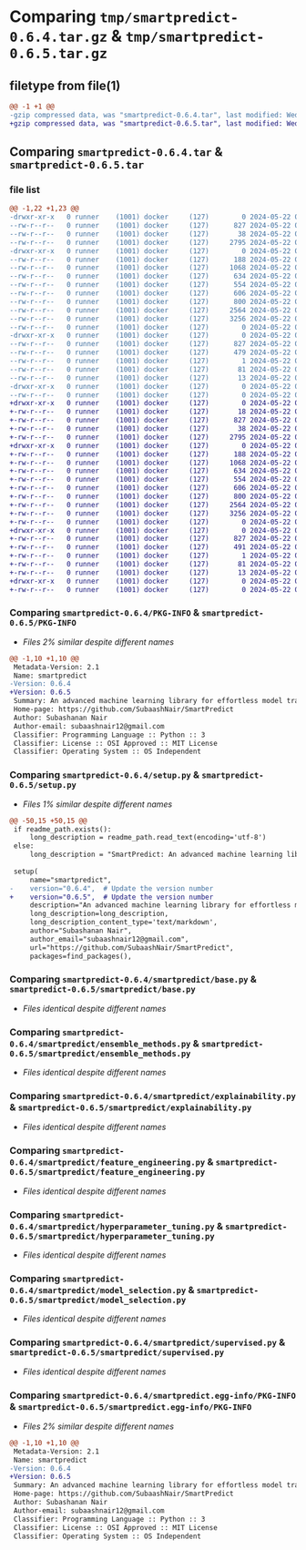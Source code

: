 # Comparing `tmp/smartpredict-0.6.4.tar.gz` & `tmp/smartpredict-0.6.5.tar.gz`

## filetype from file(1)

```diff
@@ -1 +1 @@
-gzip compressed data, was "smartpredict-0.6.4.tar", last modified: Wed May 22 05:07:52 2024, max compression
+gzip compressed data, was "smartpredict-0.6.5.tar", last modified: Wed May 22 05:24:40 2024, max compression
```

## Comparing `smartpredict-0.6.4.tar` & `smartpredict-0.6.5.tar`

### file list

```diff
@@ -1,22 +1,23 @@
-drwxr-xr-x   0 runner    (1001) docker     (127)        0 2024-05-22 05:07:52.723295 smartpredict-0.6.4/
--rw-r--r--   0 runner    (1001) docker     (127)      827 2024-05-22 05:07:52.719295 smartpredict-0.6.4/PKG-INFO
--rw-r--r--   0 runner    (1001) docker     (127)       38 2024-05-22 05:07:52.723295 smartpredict-0.6.4/setup.cfg
--rw-r--r--   0 runner    (1001) docker     (127)     2795 2024-05-22 05:07:49.000000 smartpredict-0.6.4/setup.py
-drwxr-xr-x   0 runner    (1001) docker     (127)        0 2024-05-22 05:07:52.719295 smartpredict-0.6.4/smartpredict/
--rw-r--r--   0 runner    (1001) docker     (127)      188 2024-05-22 05:07:49.000000 smartpredict-0.6.4/smartpredict/__init__.py
--rw-r--r--   0 runner    (1001) docker     (127)     1068 2024-05-22 05:07:49.000000 smartpredict-0.6.4/smartpredict/base.py
--rw-r--r--   0 runner    (1001) docker     (127)      634 2024-05-22 05:07:49.000000 smartpredict-0.6.4/smartpredict/ensemble_methods.py
--rw-r--r--   0 runner    (1001) docker     (127)      554 2024-05-22 05:07:49.000000 smartpredict-0.6.4/smartpredict/explainability.py
--rw-r--r--   0 runner    (1001) docker     (127)      606 2024-05-22 05:07:49.000000 smartpredict-0.6.4/smartpredict/feature_engineering.py
--rw-r--r--   0 runner    (1001) docker     (127)      800 2024-05-22 05:07:49.000000 smartpredict-0.6.4/smartpredict/hyperparameter_tuning.py
--rw-r--r--   0 runner    (1001) docker     (127)     2564 2024-05-22 05:07:49.000000 smartpredict-0.6.4/smartpredict/model_selection.py
--rw-r--r--   0 runner    (1001) docker     (127)     3256 2024-05-22 05:07:49.000000 smartpredict-0.6.4/smartpredict/supervised.py
--rw-r--r--   0 runner    (1001) docker     (127)        0 2024-05-22 05:07:49.000000 smartpredict-0.6.4/smartpredict/utils.py
-drwxr-xr-x   0 runner    (1001) docker     (127)        0 2024-05-22 05:07:52.719295 smartpredict-0.6.4/smartpredict.egg-info/
--rw-r--r--   0 runner    (1001) docker     (127)      827 2024-05-22 05:07:52.000000 smartpredict-0.6.4/smartpredict.egg-info/PKG-INFO
--rw-r--r--   0 runner    (1001) docker     (127)      479 2024-05-22 05:07:52.000000 smartpredict-0.6.4/smartpredict.egg-info/SOURCES.txt
--rw-r--r--   0 runner    (1001) docker     (127)        1 2024-05-22 05:07:52.000000 smartpredict-0.6.4/smartpredict.egg-info/dependency_links.txt
--rw-r--r--   0 runner    (1001) docker     (127)       81 2024-05-22 05:07:52.000000 smartpredict-0.6.4/smartpredict.egg-info/requires.txt
--rw-r--r--   0 runner    (1001) docker     (127)       13 2024-05-22 05:07:52.000000 smartpredict-0.6.4/smartpredict.egg-info/top_level.txt
-drwxr-xr-x   0 runner    (1001) docker     (127)        0 2024-05-22 05:07:52.719295 smartpredict-0.6.4/tests/
--rw-r--r--   0 runner    (1001) docker     (127)        0 2024-05-22 05:07:49.000000 smartpredict-0.6.4/tests/test_smartpredict.py
+drwxr-xr-x   0 runner    (1001) docker     (127)        0 2024-05-22 05:24:40.652922 smartpredict-0.6.5/
+-rw-r--r--   0 runner    (1001) docker     (127)       18 2024-05-22 05:24:35.000000 smartpredict-0.6.5/MANIFEST.in
+-rw-r--r--   0 runner    (1001) docker     (127)      827 2024-05-22 05:24:40.652922 smartpredict-0.6.5/PKG-INFO
+-rw-r--r--   0 runner    (1001) docker     (127)       38 2024-05-22 05:24:40.652922 smartpredict-0.6.5/setup.cfg
+-rw-r--r--   0 runner    (1001) docker     (127)     2795 2024-05-22 05:24:35.000000 smartpredict-0.6.5/setup.py
+drwxr-xr-x   0 runner    (1001) docker     (127)        0 2024-05-22 05:24:40.652922 smartpredict-0.6.5/smartpredict/
+-rw-r--r--   0 runner    (1001) docker     (127)      188 2024-05-22 05:24:35.000000 smartpredict-0.6.5/smartpredict/__init__.py
+-rw-r--r--   0 runner    (1001) docker     (127)     1068 2024-05-22 05:24:35.000000 smartpredict-0.6.5/smartpredict/base.py
+-rw-r--r--   0 runner    (1001) docker     (127)      634 2024-05-22 05:24:35.000000 smartpredict-0.6.5/smartpredict/ensemble_methods.py
+-rw-r--r--   0 runner    (1001) docker     (127)      554 2024-05-22 05:24:35.000000 smartpredict-0.6.5/smartpredict/explainability.py
+-rw-r--r--   0 runner    (1001) docker     (127)      606 2024-05-22 05:24:35.000000 smartpredict-0.6.5/smartpredict/feature_engineering.py
+-rw-r--r--   0 runner    (1001) docker     (127)      800 2024-05-22 05:24:35.000000 smartpredict-0.6.5/smartpredict/hyperparameter_tuning.py
+-rw-r--r--   0 runner    (1001) docker     (127)     2564 2024-05-22 05:24:35.000000 smartpredict-0.6.5/smartpredict/model_selection.py
+-rw-r--r--   0 runner    (1001) docker     (127)     3256 2024-05-22 05:24:35.000000 smartpredict-0.6.5/smartpredict/supervised.py
+-rw-r--r--   0 runner    (1001) docker     (127)        0 2024-05-22 05:24:35.000000 smartpredict-0.6.5/smartpredict/utils.py
+drwxr-xr-x   0 runner    (1001) docker     (127)        0 2024-05-22 05:24:40.652922 smartpredict-0.6.5/smartpredict.egg-info/
+-rw-r--r--   0 runner    (1001) docker     (127)      827 2024-05-22 05:24:40.000000 smartpredict-0.6.5/smartpredict.egg-info/PKG-INFO
+-rw-r--r--   0 runner    (1001) docker     (127)      491 2024-05-22 05:24:40.000000 smartpredict-0.6.5/smartpredict.egg-info/SOURCES.txt
+-rw-r--r--   0 runner    (1001) docker     (127)        1 2024-05-22 05:24:40.000000 smartpredict-0.6.5/smartpredict.egg-info/dependency_links.txt
+-rw-r--r--   0 runner    (1001) docker     (127)       81 2024-05-22 05:24:40.000000 smartpredict-0.6.5/smartpredict.egg-info/requires.txt
+-rw-r--r--   0 runner    (1001) docker     (127)       13 2024-05-22 05:24:40.000000 smartpredict-0.6.5/smartpredict.egg-info/top_level.txt
+drwxr-xr-x   0 runner    (1001) docker     (127)        0 2024-05-22 05:24:40.652922 smartpredict-0.6.5/tests/
+-rw-r--r--   0 runner    (1001) docker     (127)        0 2024-05-22 05:24:35.000000 smartpredict-0.6.5/tests/test_smartpredict.py
```

### Comparing `smartpredict-0.6.4/PKG-INFO` & `smartpredict-0.6.5/PKG-INFO`

 * *Files 2% similar despite different names*

```diff
@@ -1,10 +1,10 @@
 Metadata-Version: 2.1
 Name: smartpredict
-Version: 0.6.4
+Version: 0.6.5
 Summary: An advanced machine learning library for effortless model training, evaluation, and selection.
 Home-page: https://github.com/SubaashNair/SmartPredict
 Author: Subashanan Nair
 Author-email: subaashnair12@gmail.com
 Classifier: Programming Language :: Python :: 3
 Classifier: License :: OSI Approved :: MIT License
 Classifier: Operating System :: OS Independent
```

### Comparing `smartpredict-0.6.4/setup.py` & `smartpredict-0.6.5/setup.py`

 * *Files 1% similar despite different names*

```diff
@@ -50,15 +50,15 @@
 if readme_path.exists():
     long_description = readme_path.read_text(encoding='utf-8')
 else:
     long_description = "SmartPredict: An advanced machine learning library for effortless model training, evaluation, and selection."
 
 setup(
     name="smartpredict",
-    version="0.6.4",  # Update the version number
+    version="0.6.5",  # Update the version number
     description="An advanced machine learning library for effortless model training, evaluation, and selection.",
     long_description=long_description,
     long_description_content_type='text/markdown',
     author="Subashanan Nair",
     author_email="subaashnair12@gmail.com",
     url="https://github.com/SubaashNair/SmartPredict",
     packages=find_packages(),
```

### Comparing `smartpredict-0.6.4/smartpredict/base.py` & `smartpredict-0.6.5/smartpredict/base.py`

 * *Files identical despite different names*

### Comparing `smartpredict-0.6.4/smartpredict/ensemble_methods.py` & `smartpredict-0.6.5/smartpredict/ensemble_methods.py`

 * *Files identical despite different names*

### Comparing `smartpredict-0.6.4/smartpredict/explainability.py` & `smartpredict-0.6.5/smartpredict/explainability.py`

 * *Files identical despite different names*

### Comparing `smartpredict-0.6.4/smartpredict/feature_engineering.py` & `smartpredict-0.6.5/smartpredict/feature_engineering.py`

 * *Files identical despite different names*

### Comparing `smartpredict-0.6.4/smartpredict/hyperparameter_tuning.py` & `smartpredict-0.6.5/smartpredict/hyperparameter_tuning.py`

 * *Files identical despite different names*

### Comparing `smartpredict-0.6.4/smartpredict/model_selection.py` & `smartpredict-0.6.5/smartpredict/model_selection.py`

 * *Files identical despite different names*

### Comparing `smartpredict-0.6.4/smartpredict/supervised.py` & `smartpredict-0.6.5/smartpredict/supervised.py`

 * *Files identical despite different names*

### Comparing `smartpredict-0.6.4/smartpredict.egg-info/PKG-INFO` & `smartpredict-0.6.5/smartpredict.egg-info/PKG-INFO`

 * *Files 2% similar despite different names*

```diff
@@ -1,10 +1,10 @@
 Metadata-Version: 2.1
 Name: smartpredict
-Version: 0.6.4
+Version: 0.6.5
 Summary: An advanced machine learning library for effortless model training, evaluation, and selection.
 Home-page: https://github.com/SubaashNair/SmartPredict
 Author: Subashanan Nair
 Author-email: subaashnair12@gmail.com
 Classifier: Programming Language :: Python :: 3
 Classifier: License :: OSI Approved :: MIT License
 Classifier: Operating System :: OS Independent
```

